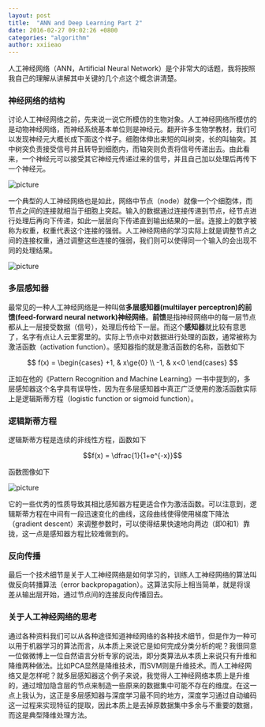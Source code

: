 ```yaml
---
layout: post
title:  "ANN and Deep Learning Part 2"
date: 2016-02-27 09:02:26 +0800
categories: "algorithm"
author: xxiieao
---
```


人工神经网络（ANN，Artificial Neural Network）是个非常大的话题，我将按照我自己的理解从讲解其中关键的几个点这个概念讲清楚。

### 神经网络的结构

讨论人工神经网络之前，先来说一说它所模仿的生物对象。人工神经网络所模仿的是动物神经网络，而神经系统基本单位则是神经元。翻开许多生物学教材，我们可以发现神经元大概长成下面这个样子。细胞体伸出来短的叫树突，长的叫轴突。其中树突负责接受信号并且转导到细胞内，而轴突则负责将信号传递出去。由此看来，一个神经元可以接受其它神经元传递过来的信号，并且自己加以处理后再传下一个神经元。

![picture](http://ww3.sinaimg.cn/mw690/6daafd01gw1f1f2qbfkaoj20lm0dqjt5.jpg)

一个典型的人工神经网络也是如此，网络中节点（node）就像一个个细胞体，而节点之间的连接就相当于细胞上突起。输入的数据通过连接传递到节点，经节点进行处理后再向下传递，如此一层层向下传递直到输出结果的一层。连接上的数字被称为权重，权重代表这个连接的强弱。人工神经网络的学习实际上就是调整节点之间的连接权重，通过调整这些连接的强弱，我们则可以使得同一个输入的会出现不同的处理结果。

![picture](http://ww1.sinaimg.cn/mw690/6daafd01gw1f1f2su4hp5j20bv09cmy5.jpg)

### 多层感知器

最常见的一种人工神经网络是一种叫做**多层感知器(multilayer perceptron)**的**前馈(feed-forward neural network)神经网络**。**前馈**是指神经网络中的每一层节点都从上一层接受数据（信号），处理后传给下一层。而这个**感知器**就比较有意思了，名字有点让人云里雾里的。实际上节点中对数据进行处理的函数，通常被称为激活函数（activation function）。感知器指的就是激活函数的名称，函数如下

$$
f(x) =
\begin{cases}
+1, & x\ge{0} \\
-1, & x<0
\end{cases}
$$

正如在他的《Pattern Recognition and Machine Learning》一书中提到的，多层感知器这个名字具有误导性，因为在多层感知器中真正广泛使用的激活函数实际上是逻辑斯蒂方程（logistic function or sigmoid function）。

### 逻辑斯蒂方程

逻辑斯蒂方程是连续的非线性方程，函数如下

$$f(x) = \dfrac{1}{1+e^{-x}}$$

函数图像如下

![picture](http://ww4.sinaimg.cn/mw690/6daafd01gw1f1f3v8r1nbj20dc0dcq31.jpg)

它的一些优秀的性质导致其相比感知器方程更适合作为激活函数。可以注意到，逻辑斯蒂方程在中间有一段迅速变化的曲线，这段曲线使得使用梯度下降法（gradient descent）来调整参数时，可以使得结果快速地向两边（即0和1）靠拢，这一点是感知器方程比较难做到的。

### 反向传播

最后一个技术细节是关于人工神经网络是如何学习的，训练人工神经网络的算法叫做反向转播算法（error backpropagation）。这算法实际上相当简单，就是将误差从输出层开始，通过节点间的连接反向传播回去。

### 关于人工神经网络的思考

通过各种资料我们可以从各种途径知道神经网络的各种技术细节，但是作为一种可以用于机器学习的算法而言，从本质上来说它是如何完成分类分析的呢？我很同意一位做微博上一位自然语言分析专家的说法，即分类算法从本质上来说只有升维和降维两种做法。比如PCA显然是降维技术，而SVM则是升维技术。而人工神经网络又是怎样呢？就多层感知器这个例子来说，我觉得人工神经网络本质上是升维的，通过增加隐含层的节点来制造一些原来的数据集中可能不存在的维度。在这一点上我认为，这正是多层感知器与深度学习最不同的地方，深度学习通过自动编码这一过程来实现特征的提取，因此本质上是去掉原数据集中多余与不重要的数据，而这是典型降维处理方法。
